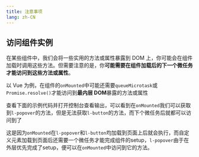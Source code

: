 ```yaml
---
title: 注意事项
lang: zh-CN
---
```


## 访问组件实例

在某些组件中，我们会将一些实用的方法或属性暴露到 DOM 上，你可能会在组件加载时调用这些方法。但需要注意的是，你**可能需要在组件加载后的下一个微任务才能访问到这些方法或属性**。

以 Vue 为例，在组件的`onMounted`中可能还需要`queueMicrotask`或`Promise.resolve()`才能访问到**最内层 DOM**暴露的方法或属性

查看下面的示例代码并打开控制台查看输出，可以看到在`onMounted`我们可以获取到`l-popover`的方法，但是无法获取`l-button`的方法，而下个微任务后就都可以访问到了

这是因为`onMounted`在`l-popover`和`l-button`均加载到页面上后就会执行，而自定义元素加载到页面后还需要一个微任务才能完成组件的setup，`l-popover`由于在外层优先完成了setup，便可以在`onMounted`中访问到它的方法。

<!-- @Code:instance -->

<!--this file is copied from Chinese md, remove this comment to update it, or it will be overwritten on next build-->